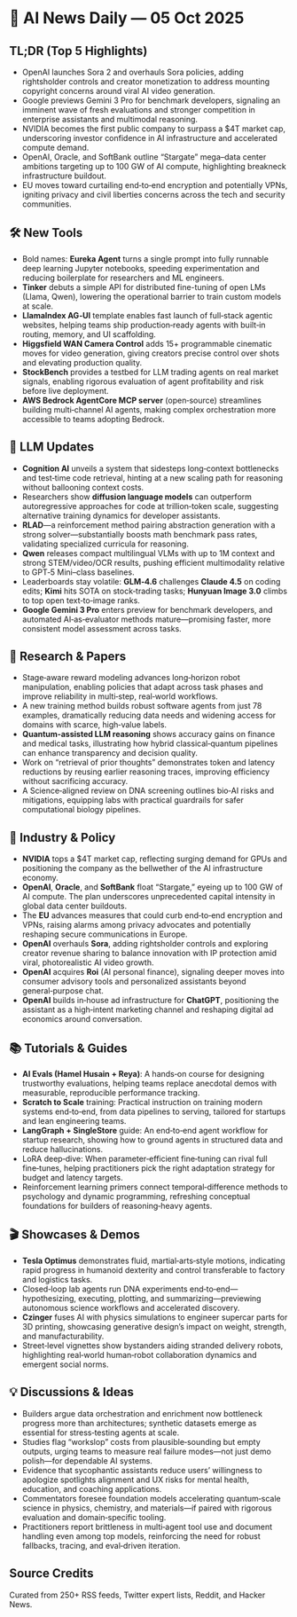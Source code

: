 # 📰 AI News Daily — 05 Oct 2025

## TL;DR (Top 5 Highlights)
- OpenAI launches Sora 2 and overhauls Sora policies, adding rightsholder controls and creator monetization to address mounting copyright concerns around viral AI video generation.
- Google previews Gemini 3 Pro for benchmark developers, signaling an imminent wave of fresh evaluations and stronger competition in enterprise assistants and multimodal reasoning.
- NVIDIA becomes the first public company to surpass a $4T market cap, underscoring investor confidence in AI infrastructure and accelerated compute demand.
- OpenAI, Oracle, and SoftBank outline “Stargate” mega–data center ambitions targeting up to 100 GW of AI compute, highlighting breakneck infrastructure buildout.
- EU moves toward curtailing end‑to‑end encryption and potentially VPNs, igniting privacy and civil liberties concerns across the tech and security communities.

## 🛠️ New Tools
- Bold names: **Eureka Agent** turns a single prompt into fully runnable deep learning Jupyter notebooks, speeding experimentation and reducing boilerplate for researchers and ML engineers.
- **Tinker** debuts a simple API for distributed fine-tuning of open LMs (Llama, Qwen), lowering the operational barrier to train custom models at scale.
- **LlamaIndex AG‑UI** template enables fast launch of full‑stack agentic websites, helping teams ship production‑ready agents with built‑in routing, memory, and UI scaffolding.
- **Higgsfield WAN Camera Control** adds 15+ programmable cinematic moves for video generation, giving creators precise control over shots and elevating production quality.
- **StockBench** provides a testbed for LLM trading agents on real market signals, enabling rigorous evaluation of agent profitability and risk before live deployment.
- **AWS Bedrock AgentCore MCP server** (open‑source) streamlines building multi‑channel AI agents, making complex orchestration more accessible to teams adopting Bedrock.

## 🤖 LLM Updates
- **Cognition AI** unveils a system that sidesteps long‑context bottlenecks and test‑time code retrieval, hinting at a new scaling path for reasoning without ballooning context costs.
- Researchers show **diffusion language models** can outperform autoregressive approaches for code at trillion‑token scale, suggesting alternative training dynamics for developer assistants.
- **RLAD**—a reinforcement method pairing abstraction generation with a strong solver—substantially boosts math benchmark pass rates, validating specialized curricula for reasoning.
- **Qwen** releases compact multilingual VLMs with up to 1M context and strong STEM/video/OCR results, pushing efficient multimodality relative to GPT‑5 Mini–class baselines.
- Leaderboards stay volatile: **GLM‑4.6** challenges **Claude 4.5** on coding edits; **Kimi** hits SOTA on stock‑trading tasks; **Hunyuan Image 3.0** climbs to top open text‑to‑image ranks.
- **Google Gemini 3 Pro** enters preview for benchmark developers, and automated AI‑as‑evaluator methods mature—promising faster, more consistent model assessment across tasks.

## 📑 Research & Papers
- Stage‑aware reward modeling advances long‑horizon robot manipulation, enabling policies that adapt across task phases and improve reliability in multi‑step, real‑world workflows.
- A new training method builds robust software agents from just 78 examples, dramatically reducing data needs and widening access for domains with scarce, high‑value labels.
- **Quantum‑assisted LLM reasoning** shows accuracy gains on finance and medical tasks, illustrating how hybrid classical‑quantum pipelines can enhance transparency and decision quality.
- Work on “retrieval of prior thoughts” demonstrates token and latency reductions by reusing earlier reasoning traces, improving efficiency without sacrificing accuracy.
- A Science‑aligned review on DNA screening outlines bio‑AI risks and mitigations, equipping labs with practical guardrails for safer computational biology pipelines.

## 🏢 Industry & Policy
- **NVIDIA** tops a $4T market cap, reflecting surging demand for GPUs and positioning the company as the bellwether of the AI infrastructure economy.
- **OpenAI**, **Oracle**, and **SoftBank** float “Stargate,” eyeing up to 100 GW of AI compute. The plan underscores unprecedented capital intensity in global data center buildouts.
- The **EU** advances measures that could curb end‑to‑end encryption and VPNs, raising alarms among privacy advocates and potentially reshaping secure communications in Europe.
- **OpenAI** overhauls **Sora**, adding rightsholder controls and exploring creator revenue sharing to balance innovation with IP protection amid viral, photorealistic AI video growth.
- **OpenAI** acquires **Roi** (AI personal finance), signaling deeper moves into consumer advisory tools and personalized assistants beyond general‑purpose chat.
- **OpenAI** builds in‑house ad infrastructure for **ChatGPT**, positioning the assistant as a high‑intent marketing channel and reshaping digital ad economics around conversation.

## 📚 Tutorials & Guides
- **AI Evals (Hamel Husain + Reya)**: A hands‑on course for designing trustworthy evaluations, helping teams replace anecdotal demos with measurable, reproducible performance tracking.
- **Scratch to Scale** training: Practical instruction on training modern systems end‑to‑end, from data pipelines to serving, tailored for startups and lean engineering teams.
- **LangGraph + SingleStore** guide: An end‑to‑end agent workflow for startup research, showing how to ground agents in structured data and reduce hallucinations.
- LoRA deep‑dive: When parameter‑efficient fine‑tuning can rival full fine‑tunes, helping practitioners pick the right adaptation strategy for budget and latency targets.
- Reinforcement learning primers connect temporal‑difference methods to psychology and dynamic programming, refreshing conceptual foundations for builders of reasoning‑heavy agents.

## 🎬 Showcases & Demos
- **Tesla Optimus** demonstrates fluid, martial‑arts‑style motions, indicating rapid progress in humanoid dexterity and control transferable to factory and logistics tasks.
- Closed‑loop lab agents run DNA experiments end‑to‑end—hypothesizing, executing, plotting, and summarizing—previewing autonomous science workflows and accelerated discovery.
- **Czinger** fuses AI with physics simulations to engineer supercar parts for 3D printing, showcasing generative design’s impact on weight, strength, and manufacturability.
- Street‑level vignettes show bystanders aiding stranded delivery robots, highlighting real‑world human‑robot collaboration dynamics and emergent social norms.

## 💡 Discussions & Ideas
- Builders argue data orchestration and enrichment now bottleneck progress more than architectures; synthetic datasets emerge as essential for stress‑testing agents at scale.
- Studies flag “workslop” costs from plausible‑sounding but empty outputs, urging teams to measure real failure modes—not just demo polish—for dependable AI systems.
- Evidence that sycophantic assistants reduce users’ willingness to apologize spotlights alignment and UX risks for mental health, education, and coaching applications.
- Commentators foresee foundation models accelerating quantum‑scale science in physics, chemistry, and materials—if paired with rigorous evaluation and domain‑specific tooling.
- Practitioners report brittleness in multi‑agent tool use and document handling even among top models, reinforcing the need for robust fallbacks, tracing, and eval‑driven iteration.

## Source Credits  
Curated from 250+ RSS feeds, Twitter expert lists, Reddit, and Hacker News.